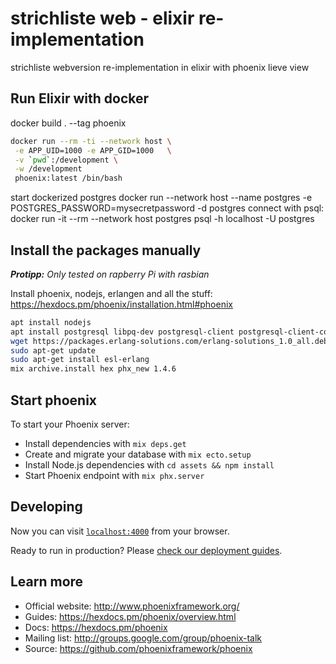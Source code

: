  strichliste web - elixir re-implementation
========================================

strichliste webversion re-implementation in elixir with phoenix lieve view

 Run Elixir with docker
------------------------
docker build . --tag phoenix
```bash
docker run --rm -ti --network host \
 -e APP_UID=1000 -e APP_GID=1000   \
 -v `pwd`:/development \
 -w /development
 phoenix:latest /bin/bash
```
start dockerized postgres
docker run --network host --name postgres -e POSTGRES_PASSWORD=mysecretpassword -d postgres
connect with psql:
docker run -it --rm --network host postgres psql -h localhost -U postgres


 Install the packages manually
-------------------------
***Protipp:*** *Only tested on rapberry Pi with rasbian*

Install phoenix, nodejs, erlangen and all the stuff:
https://hexdocs.pm/phoenix/installation.html#phoenix
```bash
apt install nodejs
apt install postgresql libpq-dev postgresql-client postgresql-client-common
wget https://packages.erlang-solutions.com/erlang-solutions_1.0_all.deb && sudo dpkg -i erlang-solutions_1.0_all.deb
sudo apt-get update
sudo apt-get install esl-erlang
mix archive.install hex phx_new 1.4.6
```

 Start phoenix
-----------------------

To start your Phoenix server:

  * Install dependencies with ``mix deps.get``
  * Create and migrate your database with ``mix ecto.setup``
  * Install Node.js dependencies with ``cd assets && npm install``
  * Start Phoenix endpoint with ``mix phx.server``


 Developing
---------------
Now you can visit [`localhost:4000`](http://localhost:4000) from your browser.

Ready to run in production? Please [check our deployment guides](https://hexdocs.pm/phoenix/deployment.html).

## Learn more

  * Official website: http://www.phoenixframework.org/
  * Guides: https://hexdocs.pm/phoenix/overview.html
  * Docs: https://hexdocs.pm/phoenix
  * Mailing list: http://groups.google.com/group/phoenix-talk
  * Source: https://github.com/phoenixframework/phoenix
